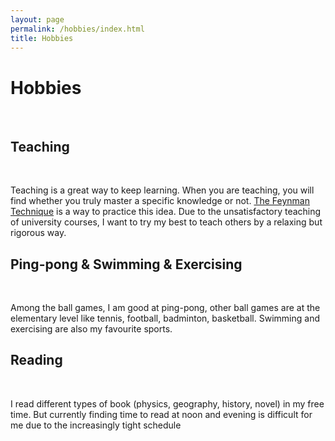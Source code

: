 ```yaml
---
layout: page
permalink: /hobbies/index.html
title: Hobbies
---
```


# Hobbies

<br>

## Teaching

<br>

 Teaching is a great way to keep learning. When you are teaching, you will find whether you truly master a specific knowledge or not. [The Feynman Technique](https://www.colorado.edu/artssciences-advising/resource-library/life-skills/the-feynman-technique-in-academic-coaching) is a way to practice this idea. Due to the unsatisfactory teaching of university courses, I want to try my best to teach others by a relaxing but rigorous way.



## Ping-pong & Swimming & Exercising

<br>

Among the ball games, I am good at ping-pong, other ball games are at the elementary level like tennis, football, badminton, basketball. Swimming and exercising are also my favourite sports. 

## Reading

<br>

I read different types of book (physics, geography, history, novel) in my free time. But currently finding time to read at noon and evening is difficult for me due to the increasingly tight schedule

